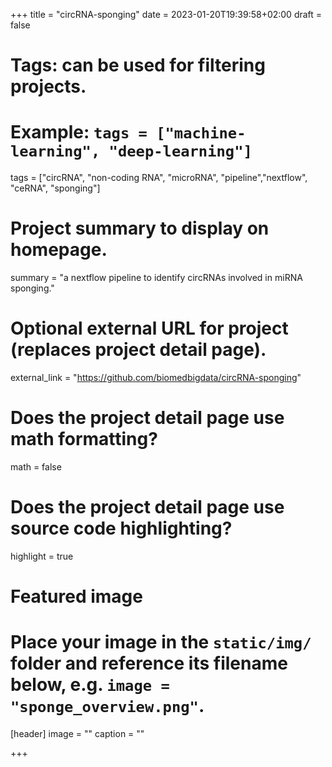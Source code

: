 +++
title = "circRNA-sponging"
date = 2023-01-20T19:39:58+02:00
draft = false

# Tags: can be used for filtering projects.
# Example: `tags = ["machine-learning", "deep-learning"]`
tags = ["circRNA", "non-coding RNA", "microRNA", "pipeline","nextflow", "ceRNA", "sponging"]

# Project summary to display on homepage.
summary = "a nextflow pipeline to identify circRNAs involved in miRNA sponging."

# Optional external URL for project (replaces project detail page).
external_link = "https://github.com/biomedbigdata/circRNA-sponging"

# Does the project detail page use math formatting?
math = false

# Does the project detail page use source code highlighting?
highlight = true

# Featured image
# Place your image in the `static/img/` folder and reference its filename below, e.g. `image = "sponge_overview.png"`.
[header]
image = ""
caption = ""

+++
